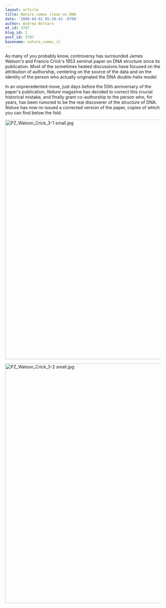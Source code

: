 ```yaml
---
layout: article
title: Nature comes clean on DNA
date: '2008-04-01 05:30:43 -0700'
author: Andrea Bottaro
mt_id: 3707
blog_id: 2
post_id: 3707
basename: nature_comes_cl
---
```

As many of you probably know, controversy has surrounded James Watson's and Francis Crick's 1953 seminal paper on DNA structure since its publication.  Most of the sometimes heated discussions have focused on the attribution of authorship, centering on the source of the data and on the identity of the person who actually originated the DNA double-helix model. 

In an unprecedented move, just days before the 55th anniversary of the paper's publication, _Nature_ magazine has decided to correct this crucial historical mistake, and finally grant co-authorship to the person who, for years, has been rumored to be the real discoverer of the structure of DNA.  _Nature_ has now re-issued a corrected version of the paper, copies of which you can find below the fold.

[<img src="http://pandasthumb.org/archives/PZ_Watson_Crick_3-1 small-thumb-600x776.jpg" alt="PZ_Watson_Crick_3-1 small.jpg" width="600" height="776" class="mt-image-none" />](http://pandasthumb.org/archives/PZ_Watson_Crick_3-1%20small.html)

[<img src="http://pandasthumb.org/archives/PZ_Watson_Crick_3-2 small-thumb-600x776.jpg" alt="PZ_Watson_Crick_3-2 small.jpg" width="600" height="776" class="mt-image-none" />](http://pandasthumb.org/archives/PZ_Watson_Crick_3-2%20small1.html)
